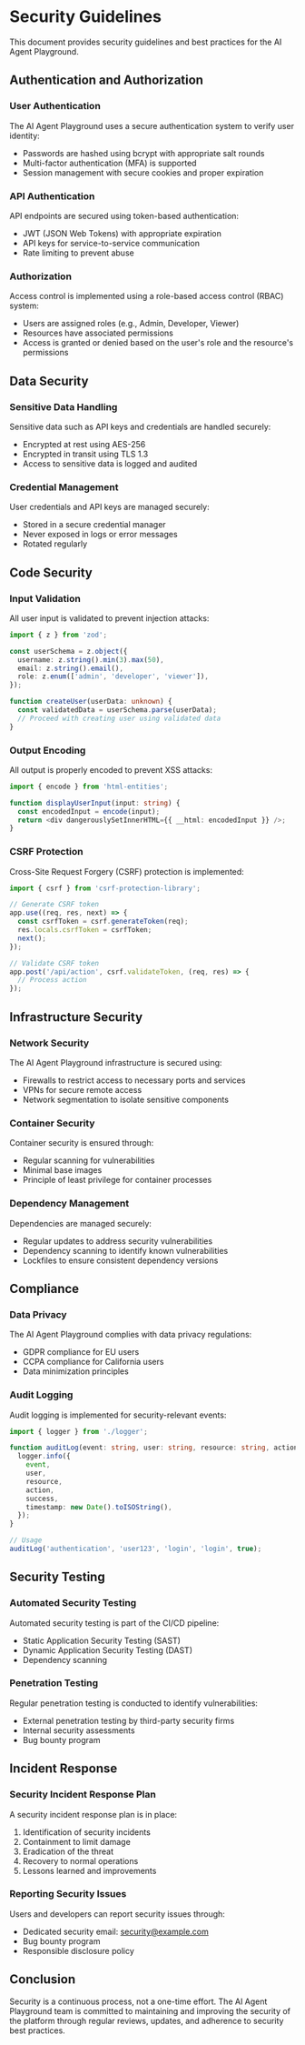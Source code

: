 # Security Guidelines

This document provides security guidelines and best practices for the AI Agent Playground.

## Authentication and Authorization

### User Authentication

The AI Agent Playground uses a secure authentication system to verify user identity:

- Passwords are hashed using bcrypt with appropriate salt rounds
- Multi-factor authentication (MFA) is supported
- Session management with secure cookies and proper expiration

### API Authentication

API endpoints are secured using token-based authentication:

- JWT (JSON Web Tokens) with appropriate expiration
- API keys for service-to-service communication
- Rate limiting to prevent abuse

### Authorization

Access control is implemented using a role-based access control (RBAC) system:

- Users are assigned roles (e.g., Admin, Developer, Viewer)
- Resources have associated permissions
- Access is granted or denied based on the user's role and the resource's permissions

## Data Security

### Sensitive Data Handling

Sensitive data such as API keys and credentials are handled securely:

- Encrypted at rest using AES-256
- Encrypted in transit using TLS 1.3
- Access to sensitive data is logged and audited

### Credential Management

User credentials and API keys are managed securely:

- Stored in a secure credential manager
- Never exposed in logs or error messages
- Rotated regularly

## Code Security

### Input Validation

All user input is validated to prevent injection attacks:

```typescript
import { z } from 'zod';

const userSchema = z.object({
  username: z.string().min(3).max(50),
  email: z.string().email(),
  role: z.enum(['admin', 'developer', 'viewer']),
});

function createUser(userData: unknown) {
  const validatedData = userSchema.parse(userData);
  // Proceed with creating user using validated data
}
```

### Output Encoding

All output is properly encoded to prevent XSS attacks:

```typescript
import { encode } from 'html-entities';

function displayUserInput(input: string) {
  const encodedInput = encode(input);
  return <div dangerouslySetInnerHTML={{ __html: encodedInput }} />;
}
```

### CSRF Protection

Cross-Site Request Forgery (CSRF) protection is implemented:

```typescript
import { csrf } from 'csrf-protection-library';

// Generate CSRF token
app.use((req, res, next) => {
  const csrfToken = csrf.generateToken(req);
  res.locals.csrfToken = csrfToken;
  next();
});

// Validate CSRF token
app.post('/api/action', csrf.validateToken, (req, res) => {
  // Process action
});
```

## Infrastructure Security

### Network Security

The AI Agent Playground infrastructure is secured using:

- Firewalls to restrict access to necessary ports and services
- VPNs for secure remote access
- Network segmentation to isolate sensitive components

### Container Security

Container security is ensured through:

- Regular scanning for vulnerabilities
- Minimal base images
- Principle of least privilege for container processes

### Dependency Management

Dependencies are managed securely:

- Regular updates to address security vulnerabilities
- Dependency scanning to identify known vulnerabilities
- Lockfiles to ensure consistent dependency versions

## Compliance

### Data Privacy

The AI Agent Playground complies with data privacy regulations:

- GDPR compliance for EU users
- CCPA compliance for California users
- Data minimization principles

### Audit Logging

Audit logging is implemented for security-relevant events:

```typescript
import { logger } from './logger';

function auditLog(event: string, user: string, resource: string, action: string, success: boolean) {
  logger.info({
    event,
    user,
    resource,
    action,
    success,
    timestamp: new Date().toISOString(),
  });
}

// Usage
auditLog('authentication', 'user123', 'login', 'login', true);
```

## Security Testing

### Automated Security Testing

Automated security testing is part of the CI/CD pipeline:

- Static Application Security Testing (SAST)
- Dynamic Application Security Testing (DAST)
- Dependency scanning

### Penetration Testing

Regular penetration testing is conducted to identify vulnerabilities:

- External penetration testing by third-party security firms
- Internal security assessments
- Bug bounty program

## Incident Response

### Security Incident Response Plan

A security incident response plan is in place:

1. Identification of security incidents
2. Containment to limit damage
3. Eradication of the threat
4. Recovery to normal operations
5. Lessons learned and improvements

### Reporting Security Issues

Users and developers can report security issues through:

- Dedicated security email: security@example.com
- Bug bounty program
- Responsible disclosure policy

## Conclusion

Security is a continuous process, not a one-time effort. The AI Agent Playground team is committed to maintaining and improving the security of the platform through regular reviews, updates, and adherence to security best practices.
